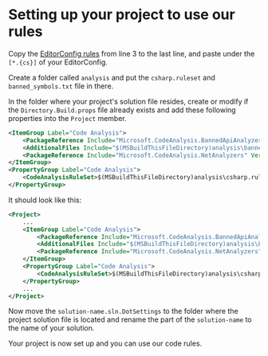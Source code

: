 # Setting up your project to use our rules

Copy the [EditorConfig rules](csharp.editorconfig) from line 3 to the last line, and paste under the `[*.{cs}]` of your EditorConfig.

Create a folder called `analysis` and put the `csharp.ruleset` and `banned_symbols.txt` file in there.

In the folder where your project's solution file resides, create or modify if the `Directory.Build.props` file already exists and add these following properties into the `Project` member.

```xml
<ItemGroup Label="Code Analysis">
    <PackageReference Include="Microsoft.CodeAnalysis.BannedApiAnalyzers" Version="3.3.2" PrivateAssets="All" />
    <AdditionalFiles Include="$(MSBuildThisFileDirectory)analysis\banned_symbols.txt" />
    <PackageReference Include="Microsoft.CodeAnalysis.NetAnalyzers" Version="5.0.3" PrivateAssets="All" />
</ItemGroup>
<PropertyGroup Label="Code Analysis">
    <CodeAnalysisRuleSet>$(MSBuildThisFileDirectory)analysis\csharp.ruleset</CodeAnalysisRuleSet>
</PropertyGroup>
```

It should look like this:

```xml
<Project>
    ...
    <ItemGroup Label="Code Analysis">
        <PackageReference Include="Microsoft.CodeAnalysis.BannedApiAnalyzers" Version="3.3.2" PrivateAssets="All" />
        <AdditionalFiles Include="$(MSBuildThisFileDirectory)analysis\banned_symbols.txt" />
        <PackageReference Include="Microsoft.CodeAnalysis.NetAnalyzers" Version="5.0.3" PrivateAssets="All" />
    </ItemGroup>
    <PropertyGroup Label="Code Analysis">
        <CodeAnalysisRuleSet>$(MSBuildThisFileDirectory)analysis\csharp.ruleset</CodeAnalysisRuleSet>
    </PropertyGroup>
    ...
</Project>
```

Now move the `solution-name.sln.DotSettings` to the folder where the project solution file is located and rename the part of the `solution-name` to the name of your solution.

Your project is now set up and you can use our code rules.
